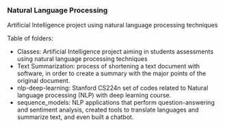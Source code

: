 ### Natural Language Processing
Artificial Intelligence project using natural language processing techniques

Table of folders:
- Classes: Artificial Intelligence project aiming in students assessments using natural language processing techniques
- Text Summarization: process of shortening a text document with software, in order to create a summary with the major points of the original document.
- nlp-deep-learning: Stanford CS224n set of codes related to Natural language processing (NLP) with deep learning course.
- sequence_models: NLP applications that perform question-answering and sentiment analysis, created tools to translate languages and summarize text, and even built a chatbot.
